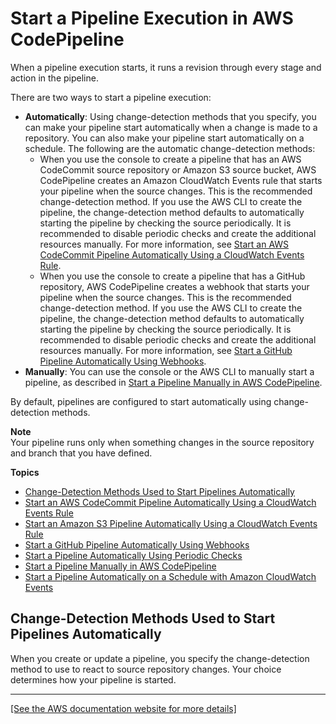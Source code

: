 # Start a Pipeline Execution in AWS CodePipeline<a name="pipelines-about-starting"></a>

When a pipeline execution starts, it runs a revision through every stage and action in the pipeline\.

There are two ways to start a pipeline execution:
+ **Automatically**: Using change\-detection methods that you specify, you can make your pipeline start automatically when a change is made to a repository\. You can also make your pipeline start automatically on a schedule\. The following are the automatic change\-detection methods:
  + When you use the console to create a pipeline that has an AWS CodeCommit source repository or Amazon S3 source bucket, AWS CodePipeline creates an Amazon CloudWatch Events rule that starts your pipeline when the source changes\. This is the recommended change\-detection method\. If you use the AWS CLI to create the pipeline, the change\-detection method defaults to automatically starting the pipeline by checking the source periodically\. It is recommended to disable periodic checks and create the additional resources manually\. For more information, see [ Start an AWS CodeCommit Pipeline Automatically Using a CloudWatch Events Rule](triggering.md)\.
  + When you use the console to create a pipeline that has a GitHub repository, AWS CodePipeline creates a webhook that starts your pipeline when the source changes\. This is the recommended change\-detection method\. If you use the AWS CLI to create the pipeline, the change\-detection method defaults to automatically starting the pipeline by checking the source periodically\. It is recommended to disable periodic checks and create the additional resources manually\. For more information, see [Start a GitHub Pipeline Automatically Using Webhooks](pipelines-webhooks.md)\.
+ **Manually**: You can use the console or the AWS CLI to manually start a pipeline, as described in [Start a Pipeline Manually in AWS CodePipeline](pipelines-rerun-manually.md)\.

By default, pipelines are configured to start automatically using change\-detection methods\.

**Note**  
Your pipeline runs only when something changes in the source repository and branch that you have defined\.

**Topics**
+ [Change\-Detection Methods Used to Start Pipelines Automatically](#change-detection-methods)
+ [Start an AWS CodeCommit Pipeline Automatically Using a CloudWatch Events Rule](triggering.md)
+ [Start an Amazon S3 Pipeline Automatically Using a CloudWatch Events Rule](create-cloudtrail-S3-source.md)
+ [Start a GitHub Pipeline Automatically Using Webhooks](pipelines-webhooks.md)
+ [Start a Pipeline Automatically Using Periodic Checks](run-automatically-polling.md)
+ [Start a Pipeline Manually in AWS CodePipeline](pipelines-rerun-manually.md)
+ [Start a Pipeline Automatically on a Schedule with Amazon CloudWatch Events](pipelines-trigger-source-schedule.md)

## Change\-Detection Methods Used to Start Pipelines Automatically<a name="change-detection-methods"></a>

When you create or update a pipeline, you specify the change\-detection method to use to react to source repository changes\. Your choice determines how your pipeline is started\.


****  
[\[See the AWS documentation website for more details\]](http://docs.aws.amazon.com/codepipeline/latest/userguide/pipelines-about-starting.html)